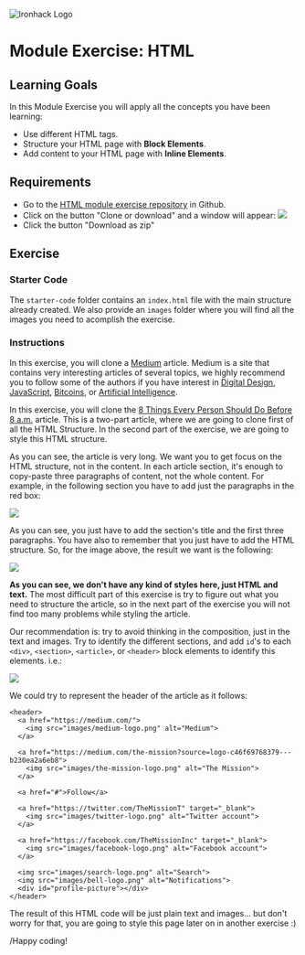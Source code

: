 ![Ironhack Logo](https://i.imgur.com/1QgrNNw.png)

# Module Exercise: HTML

## Learning Goals

In this Module Exercise you will apply all the concepts you have been learning:

- Use different HTML tags.
- Structure your HTML page with **Block Elements**.
- Add content to your HTML page with **Inline Elements**.

## Requirements

- Go to the [HTML module exercise repository](https://github.com/ironhack-labs/lab-html-cloning-medium) in Github.
- Click on the button "Clone or download" and a window will appear:
  ![](https://s3-eu-west-1.amazonaws.com/ih-materials/uploads/upload_3cd92839c499fe04b53a5bbee5ce2dfe.png)
- Click the button "Download as zip"

## Exercise

### Starter Code

The `starter-code` folder contains an `index.html` file with the main structure already created. We also provide an `images` folder where you will find all the images you need to acomplish the exercise.

### Instructions

In this exercise, you will clone a [Medium](https://medium.com/) article. Medium is a site that contains very interesting articles of several topics, we highly recommend you to follow some of the authors if you have interest in [Digital Design](https://medium.com/topic/digital-design), [JavaScript](https://medium.com/tag/javascript), [Bitcoins](https://medium.com/tag/bitcoin), or [Artificial Intelligence](https://medium.com/tag/artificial-intelligence).

In this exercise, you will clone the [8 Things Every Person Should Do Before 8 a.m.](https://medium.com/the-mission/8-things-every-person-should-do-before-8-a-m-cc0233e15c8d) article. This is a two-part article, where we are going to clone first of all the HTML Structure. In the second part of the exercise, we are going to style this HTML structure.

As you can see, the article is very long. We want you to get focus on the HTML structure, not in the content. In each article section, it's enough to copy-paste three paragraphs of content, not the whole content. For example, in the following section you have to add just the paragraphs in the red box:

![](https://s3-eu-west-1.amazonaws.com/ih-materials/uploads/upload_de7472368e4d78c834d0df5cdf281a20.png)

As you can see, you just have to add the section's title and the first three paragraphs. You have also to remember that you just have to add the HTML structure. So, for the image above, the result we want is the following:

![](https://s3-eu-west-1.amazonaws.com/ih-materials/uploads/upload_5ff67c9322ec4d409cd80cfa9cdc58e9.png)

**As you can see, we don't have any kind of styles here, just HTML and text.** The most difficult part of this exercise is try to figure out what you need to structure the article, so in the next part of the exercise you will not find too many problems while styling the article.

Our recommendation is: try to avoid thinking in the composition, just in the text and images. Try to identify the different sections, and add `id`'s to each `<div>`, `<section>`, `<article>`, or `<header>` block elements to identify this elements. i.e.:

![](https://s3-eu-west-1.amazonaws.com/ih-materials/uploads/upload_53c860ca75220e0d63fc9c424f0ecd1f.png)

We could try to represent the header of the article as it follows:

```htmlmixed
<header>
  <a href="https://medium.com/">
    <img src="images/medium-logo.png" alt="Medium">
  </a>

  <a href="https://medium.com/the-mission?source=logo-c46f69768379---b230ea2a6eb8">
    <img src="images/the-mission-logo.png" alt="The Mission">
  </a>

  <a href="#">Follow</a>

  <a href="https://twitter.com/TheMissionT" target="_blank">
    <img src="images/twitter-logo.png" alt="Twitter account">
  </a>

  <a href="https://facebook.com/TheMissionInc" target="_blank">
    <img src="images/facebook-logo.png" alt="Facebook account">
  </a>

  <img src="images/search-logo.png" alt="Search">
  <img src="images/bell-logo.png" alt="Notifications">
  <div id="profile-picture"></div>
</header>
```

The result of this HTML code will be just plain text and images... but don't worry for that, you are going to style this page later on in another exercise :)

/Happy coding!
